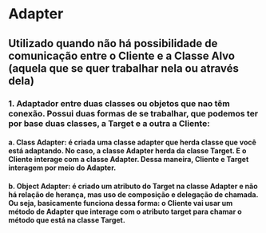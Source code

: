 # Adapter
## Utilizado quando não há possibilidade de comunicação entre o Cliente e a Classe Alvo (aquela que se quer trabalhar nela ou através dela)
### 1. Adaptador entre duas classes ou objetos que nao têm conexão. Possui duas formas de se trabalhar, que podemos ter por base duas classes, a Target e a outra a Cliente:
#### a. Class Adapter: é criada uma classe adapter que herda classe que você está adaptando. No caso, a classe Adapter herda da classe Target. E o Cliente interage com a classe Adapter. Dessa maneira, Cliente e Target interagem por meio do Adapter.
#### b. Object Adapter: é criado um atributo do Target na classe Adapter e não há relação de herança, mas uso de composição e delegação de chamada. Ou seja, basicamente funciona dessa forma: o Cliente vai usar um método de Adapter que interage com o atributo target para chamar o método que está na classe Target.